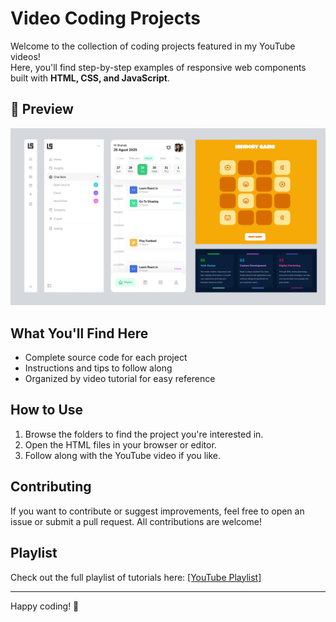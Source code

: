 # Video Coding Projects

Welcome to the collection of coding projects featured in my YouTube videos!  
Here, you'll find step-by-step examples of responsive web components built with **HTML, CSS, and JavaScript**.

## 📸 Preview

![Screenshot](images/screenshot.png)

## What You'll Find Here

- Complete source code for each project
- Instructions and tips to follow along
- Organized by video tutorial for easy reference

## How to Use

1. Browse the folders to find the project you're interested in.
2. Open the HTML files in your browser or editor.
3. Follow along with the YouTube video if you like.

## Contributing

If you want to contribute or suggest improvements, feel free to open an issue or submit a pull request. All contributions are welcome!

## Playlist

Check out the full playlist of tutorials here: [[YouTube Playlist]](https://youtube.com/playlist?list=PL50lkdW5679gsFTvzcah7YEDt3TUJZdNq&si=8MvfMF91khDlKJFe)

---

Happy coding! 🚀
